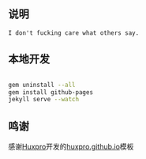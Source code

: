 
## 说明

    I don't fucking care what others say.


## 本地开发

```bash

gem uninstall --all
gem install github-pages
jekyll serve --watch
```

## 鸣谢
感谢[Huxpro](https://github.com/Huxpro)开发的[huxpro.github.io](https://github.com/Huxpro/huxpro.github.io)模板
